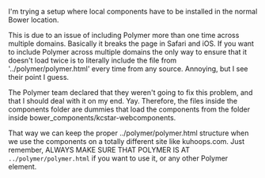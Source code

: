 I'm trying a setup where local components have to be installed in the normal Bower location.

This is due to an issue of including Polymer more than one time across multiple domains. 
Basically it breaks the page in Safari and iOS. If you want to include Polymer across multiple domains
the only way to ensure that it doesn't load twice is to literally include the file from '../polymer/polymer.html' 
every time from any source. Annoying, but I see their point I guess.

The Polymer team declared that they weren't going to fix this problem, and that I should deal
with it on my end. Yay. Therefore, the files inside the components folder are dummies that load the 
components from the folder inside bower_components/kcstar-webcomponents. 

That way we can keep the proper ../polymer/polymer.html structure when we use the components on a totally
different site like kuhoops.com. Just remember, ALWAYS MAKE SURE THAT POLYMER IS AT `../polymer/polymer.html` 
if you want to use it, or any other Polymer element.
